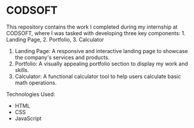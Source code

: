# CODSOFT
This repository contains the work I completed during my internship at CODSOFT, where I was tasked with developing three key components:  1. Landing Page, 2. Portfolio, 3. Calculator

1. Landing Page: A responsive and interactive landing page to showcase the company's services and products.
2. Portfolio: A visually appealing portfolio section to display my work and skills.
3. Calculator: A functional calculator tool to help users calculate basic math operations.

Technologies Used:
- HTML
- CSS
- JavaScript 
